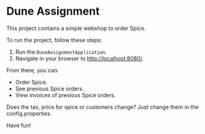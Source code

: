# Dune Assignment

This project contains a simple webshop to order Spice.

To run the project, follow these steps:
1. Run the `DuneAssignmentApplication`.
2. Navigate in your browser to [http://localhost:8080/](http://localhost:8080/).

From there, you can:
- Order Spice.
- See previous Spice orders.
- View invoices of previous Spice orders.

Does the tax, price for spice or customers change? Just change them in the config.properties.

Have fun!
